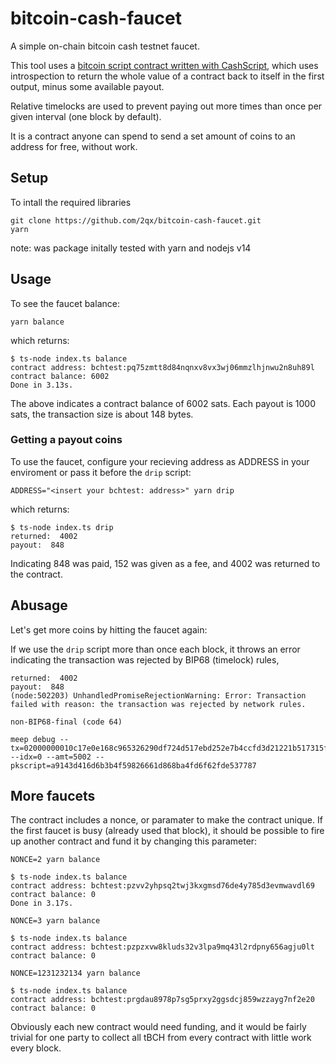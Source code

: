 # bitcoin-cash-faucet

A simple on-chain bitcoin cash testnet faucet.

This tool uses a [bitcoin script contract written with CashScript](./faucet.cash), which uses introspection to return the whole value of a contract back to itself in the first output, minus some available payout. 

Relative timelocks are used to prevent paying out more times than once per given interval (one block by default).

It is a contract anyone can spend to send a set amount of coins to an address for free, without work.

## Setup

To intall the required libraries


    git clone https://github.com/2qx/bitcoin-cash-faucet.git
    yarn 


 note: was package initally tested with yarn and nodejs v14

## Usage

To see the faucet balance:

    yarn balance

which returns:

    $ ts-node index.ts balance
    contract address: bchtest:pq75zmtt8d84nqnxv8vx3wj06mmzlhjnwu2n8uh89l
    contract balance: 6002
    Done in 3.13s.

The above indicates a contract balance of 6002 sats. Each payout is 1000 sats, the transaction size is about 148 bytes.

### Getting a payout coins

To use the faucet, configure your recieving address as ADDRESS in your enviroment or pass it before the `drip` script: 

    ADDRESS="<insert your bchtest: address>" yarn drip 

which returns: 

    $ ts-node index.ts drip
    returned:  4002
    payout:  848

Indicating 848 was paid, 152 was given as a fee, and 4002 was returned to the contract.

## Abusage

Let's get more coins by hitting the faucet again:

If we use the `drip` script more than once each block, it throws an error indicating the transaction was rejected by BIP68 (timelock) rules, 

    returned:  4002
    payout:  848
    (node:502203) UnhandledPromiseRejectionWarning: Error: Transaction failed with reason: the transaction was rejected by network rules.

    non-BIP68-final (code 64)

    meep debug --tx=02000000010c17e0e168c965326290df724d517ebd252e7b4ccfd3d21221b517315f177d29000000001f1e5102e80351b2757c00a26900cd02a914c1a97e01877e88c0c67c9400cca10100000002a20f00000000000017a9143d416d6b3b4f59826661d868ba4fd6f62fde53778750030000000000001976a91484f58143428d2441d8bc18d1805c6c3f93b2592a88acdb830100 --idx=0 --amt=5002 --pkscript=a9143d416d6b3b4f59826661d868ba4fd6f62fde537787

## More faucets

The contract includes a nonce, or paramater to make the contract unique.  If the first faucet is busy (already used that block), it should be possible to fire up another contract and fund it by changing this parameter:

    NONCE=2 yarn balance
    
    $ ts-node index.ts balance
    contract address: bchtest:pzvv2yhpsq2twj3kxgmsd76de4y785d3evmwavdl69
    contract balance: 0
    Done in 3.17s.

    NONCE=3 yarn balance

    $ ts-node index.ts balance
    contract address: bchtest:pzpzxvw8kluds32v3lpa9mq43l2rdpny656agju0lt
    contract balance: 0

    NONCE=1231232134 yarn balance

    $ ts-node index.ts balance
    contract address: bchtest:prgdau8978p7sg5prxy2ggsdcj859wzzayg7nf2e20
    contract balance: 0

Obviously each new contract would need funding, and it would be fairly trivial for one party to collect all tBCH from every contract with little work every block.